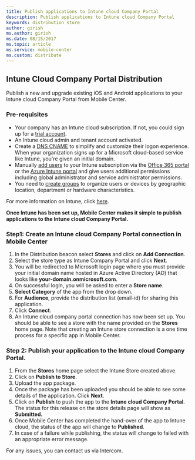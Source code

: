 ```yaml
---
title: Publish applications to Intune cloud Company Portal
description: Publish applications to Intune cloud Company Portal
keywords: distribution store
author: girish
ms.author: girish
ms.date: 08/15/2017
ms.topic: article
ms.service: mobile-center
ms.custom: distribute
---
```


## Intune Cloud Company Portal Distribution 

Publish a new and upgrade existing iOS and Android applications to your Intune cloud Company Portal from Mobile Center.

### Pre-requisites

* Your company has an Intune cloud subscription. If not, you could sign up for a [trial account](https://portal.office.com/Signup/Signup.aspx?OfferId=40BE278A-DFD1-470a-9EF7-9F2596EA7FF9&dl=INTUNE_A&ali=1#0%20).
* An Intune cloud admin and tenant account activated.
* Create a [DNS CNAME](https://docs.microsoft.com/en-us/intune/custom-domain-name-configure) to simplify and customize their logon experience. When your organization signs up for a Microsoft cloud-based service like Intune, you're given an initial domain.
* Manually [add users](https://docs.microsoft.com/en-us/intune/users-add) to your Intune subscription via the [Office 365 portal](https://www.office.com/signin) or the [Azure Intune portal](https://portal.azure.com/#blade/Microsoft_Intune_DeviceSettings/ExtensionLandingBlade/overview) and give users additional permissions including global administrator and service administrator permissions.
* You need to [create groups](https://docs.microsoft.com/en-us/intune/groups-add) to organize users or devices by geographic location, department or hardware characteristics.

For more information on Intune, click [here](https://docs.microsoft.com/en-us/intune/introduction-intune).

**Once Intune has been set up, Mobile Center makes it simple to publish applications to the Intune cloud Company Portal.**


### Step1: Create an Intune cloud Company Portal connection in Mobile Center

1. In the Distribution beacon select **Stores** and click on **Add Connection**.  
2. Select the store type as Intune Company Portal and click **Next**. 
3. You will be redirected to Microsoft login page where you must provide your initial domain name hosted in Azure Active Directory (AD) that looks like **your-domain.onmicrosoft.com**.
4. On successful login, you will be asked to enter a **Store name**.
5. **Select Category** of the app from the drop down. 
6. For **Audience**, provide the distribution list (email-id) for sharing this application.
7. Click **Connect**.
8. An Intune cloud company portal connection has now been set up. You should be able to see a store with the name provided on the **Stores** home page. Note that creating an Intune store connection is a one time process for a specific app in Mobile Center.

### Step 2: Publish your application to the Intune cloud Company Portal.

1. From the **Stores** home page select the Intune Store created above. 
2. Click on **Publish to Store**.
3. Upload the app package. 
4. Once the package has been uploaded you should be able to see some details of the application. Click **Next**.
5. Click on **Publish** to push the app to the **Intune cloud Company Portal**. The status for this release on the store details page will show as **Submitted.**
6. Once Mobile Center has completed the hand-over of the app to Intune cloud, the status of the app will change to **Published**.
7. In case of a failure while publishing, the status will change to failed with an appropriate error message. 

For any issues, you can contact us via Intercom. 